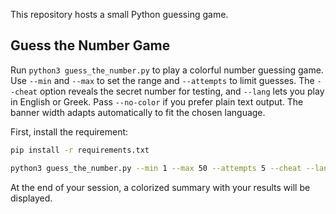 This repository hosts a small Python guessing game.

## Guess the Number Game
Run `python3 guess_the_number.py` to play a colorful number guessing game.
Use `--min` and `--max` to set the range and `--attempts` to limit guesses.
The `--cheat` option reveals the secret number for testing, and `--lang` lets you play in English or Greek.
Pass `--no-color` if you prefer plain text output.
The banner width adapts automatically to fit the chosen language.

First, install the requirement:

```bash
pip install -r requirements.txt
```

```bash
python3 guess_the_number.py --min 1 --max 50 --attempts 5 --cheat --lang el
```
At the end of your session, a colorized summary with your results will be displayed.

